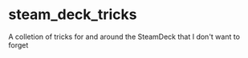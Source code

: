 # steam_deck_tricks

A colletion of tricks for and around the SteamDeck that I don't want to forget

